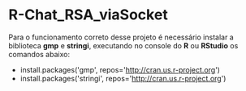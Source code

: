 # R-Chat_RSA_viaSocket

Para o funcionamento correto desse projeto é necessário instalar a biblioteca **gmp** e **stringi**, executando no console do **R** ou **RStudio** os comandos abaixo:

* install.packages('gmp', repos='http://cran.us.r-project.org')
* install.packages('stringi', repos='http://cran.us.r-project.org')
